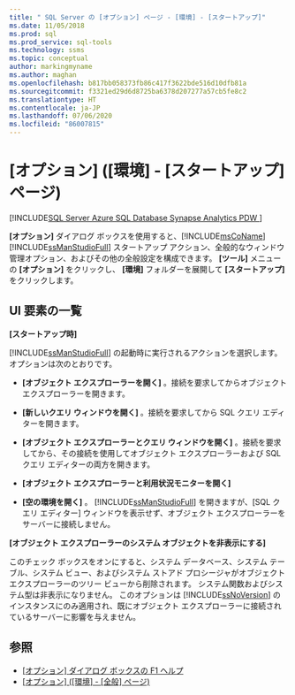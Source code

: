 ```yaml
---
title: " SQL Server の [オプション] ページ - [環境] - [スタートアップ]"
ms.date: 11/05/2018
ms.prod: sql
ms.prod_service: sql-tools
ms.technology: ssms
ms.topic: conceptual
author: markingmyname
ms.author: maghan
ms.openlocfilehash: b817bb058373fb86c417f3622bde516d10dfb81a
ms.sourcegitcommit: f3321ed29d6d8725ba6378d207277a57cb5fe8c2
ms.translationtype: HT
ms.contentlocale: ja-JP
ms.lasthandoff: 07/06/2020
ms.locfileid: "86007815"
---
```

# <a name="options-environment---startup-page"></a>[オプション] ([環境] - [スタートアップ] ページ)

[!INCLUDE[SQL Server Azure SQL Database Synapse Analytics PDW ](../../includes/applies-to-version/sql-asdb-asdbmi-asa-pdw.md)]

**[オプション]** ダイアログ ボックスを使用すると、[!INCLUDE[msCoName](../../includes/msconame_md.md)] [!INCLUDE[ssManStudioFull](../../includes/ssmanstudiofull-md.md)] スタートアップ アクション、全般的なウィンドウ管理オプション、およびその他の全般設定を構成できます。 **[ツール]** メニューの **[オプション]** をクリックし、 **[環境]** フォルダーを展開して **[スタートアップ]** をクリックします。

## <a name="ui-element-list"></a>UI 要素の一覧

**[スタートアップ時]**

[!INCLUDE[ssManStudioFull](../../includes/ssmanstudiofull-md.md)] の起動時に実行されるアクションを選択します。 オプションは次のとおりです。

- **[オブジェクト エクスプローラーを開く]** 。接続を要求してからオブジェクト エクスプローラーを開きます。

- **[新しいクエリ ウィンドウを開く]** 。接続を要求してから SQL クエリ エディターを開きます。

- **[オブジェクト エクスプローラーとクエリ ウィンドウを開く]** 。接続を要求してから、その接続を使用してオブジェクト エクスプローラーおよび SQL クエリ エディターの両方を開きます。

- **[オブジェクト エクスプローラーと利用状況モニターを開く]**

- **[空の環境を開く]** 。 [!INCLUDE[ssManStudioFull](../../includes/ssmanstudiofull-md.md)] を開きますが、[SQL クエリ エディター] ウィンドウを表示せず、オブジェクト エクスプローラーをサーバーに接続しません。

**[オブジェクト エクスプローラーのシステム オブジェクトを非表示にする]**

このチェック ボックスをオンにすると、システム データベース、システム テーブル、システム ビュー、およびシステム ストアド プロシージャがオブジェクト エクスプローラーのツリー ビューから削除されます。 システム関数およびシステム型は非表示になりません。 このオプションは [!INCLUDE[ssNoVersion](../../includes/ssnoversion-md.md)] のインスタンスにのみ適用され、既にオブジェクト エクスプローラーに接続されているサーバーに影響を与えません。

## <a name="see-also"></a>参照

- [[オプション] ダイアログ ボックスの F1 ヘルプ](options-dialog-boxes-f1-help.md)
- [[オプション] ([環境] - [全般] ページ)](options-environment-general-page.md)
